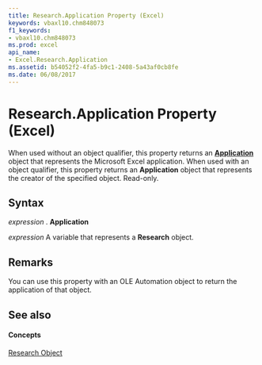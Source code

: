 ```yaml
---
title: Research.Application Property (Excel)
keywords: vbaxl10.chm848073
f1_keywords:
- vbaxl10.chm848073
ms.prod: excel
api_name:
- Excel.Research.Application
ms.assetid: b54052f2-4fa5-b9c1-2408-5a43af0cb8fe
ms.date: 06/08/2017
---
```



# Research.Application Property (Excel)

When used without an object qualifier, this property returns an **[Application](application-object-excel.md)** object that represents the Microsoft Excel application. When used with an object qualifier, this property returns an **Application** object that represents the creator of the specified object. Read-only.


## Syntax

 _expression_ . **Application**

 _expression_ A variable that represents a **Research** object.


## Remarks

You can use this property with an OLE Automation object to return the application of that object.


## See also


#### Concepts


[Research Object](research-object-excel.md)

